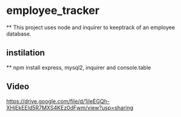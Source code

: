# employee_tracker
** This project uses node and inquirer to keeptrack of an employee database.
## instilation
** npm install express, mysql2, inquirer and console.table
## Video
https://drive.google.com/file/d/1iIeEGQh-XHjEkEEld5R7MXS4KEz0dFwm/view?usp=sharing
